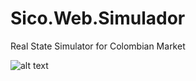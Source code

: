 # Sico.Web.Simulador
Real State Simulator for Colombian Market

![alt text](https://yovento.dev/assets/img/portfolio/simulator.gif)
